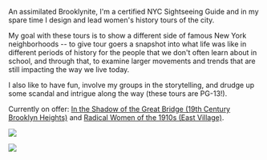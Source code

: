 ---
---
An assimilated Brooklynite, I'm a certified NYC Sightseeing Guide and in my spare time I design and lead women's history tours of the city.

My goal with these tours is to show a different side of famous New York neighborhoods -- to give tour goers a snapshot into what life was like in different periods of history for the people that we don't often learn about in school, and through that, to examine larger movements and trends that are still impacting the way we live today.

I also like to have fun, involve my groups in the storytelling, and drudge up some scandal and intrigue along the way (these tours are PG-13!).

Currently on offer: [In the Shadow of the Great Bridge (19th Century Brooklyn Heights)](/tours/001-brooklyn-heights) and [Radical Women of the 1910s (East Village)](/tours/002-radical-1910s).

![](/images/20171118_120510-1.jpg)

![](/images/labor%20tour%203.jpg)